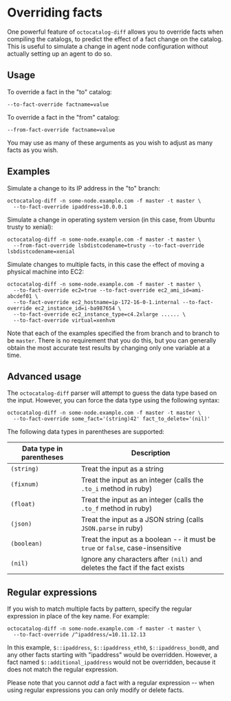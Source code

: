 # Overriding facts

One powerful feature of `octocatalog-diff` allows you to override facts when compiling the catalogs, to predict the effect of a fact change on the catalog. This is useful to simulate a change in agent node configuration without actually setting up an agent to do so.

## Usage

To override a fact in the "to" catalog:

```
--to-fact-override factname=value
```

To override a fact in the "from" catalog:

```
--from-fact-override factname=value
```

You may use as many of these arguments as you wish to adjust as many facts as you wish.

## Examples

Simulate a change to its IP address in the "to" branch:

```
octocatalog-diff -n some-node.example.com -f master -t master \
  --to-fact-override ipaddress=10.0.0.1
```

Simulate a change in operating system version (in this case, from Ubuntu trusty to xenial):

```
octocatalog-diff -n some-node.example.com -f master -t master \
  --from-fact-override lsbdistcodename=trusty --to-fact-override lsbdistcodename=xenial
```

Simulate changes to multiple facts, in this case the effect of moving a physical machine into EC2:

```
octocatalog-diff -n some-node.example.com -f master -t master \
  --to-fact-override ec2=true --to-fact-override ec2_ami_id=ami-abcdef01 \
  --to-fact-override ec2_hostname=ip-172-16-0-1.internal --to-fact-override ec2_instance_id=i-ba987654 \
  --to-fact-override ec2_instance_type=c4.2xlarge ...... \
  --to-fact-override virtual=xenhvm
```

Note that each of the examples specified the from branch and to branch to be `master`. There is no requirement that you do this, but you can generally obtain the most accurate test results by changing only one variable at a time.

## Advanced usage

The `octocatalog-diff` parser will attempt to guess the data type based on the input. However, you can force the data type using the following syntax:

```
octocatalog-diff -n some-node.example.com -f master -t master \
  --to-fact-override some_fact='(string)42' fact_to_delete='(nil)'
```

The following data types in parentheses are supported:

| Data type in parentheses | Description |
| ------------------------ | ------------|
| `(string)` | Treat the input as a string |
| `(fixnum)` | Treat the input as an integer (calls the `.to_i` method in ruby) |
| `(float)` | Treat the input as an integer (calls the `.to_f` method in ruby) |
| `(json)` | Treat the input as a JSON string (calls `JSON.parse` in ruby) |
| `(boolean)` | Treat the input as a boolean -- it must be `true` or `false`, case-insensitive |
| `(nil)` | Ignore any characters after `(nil)` and deletes the fact if the fact exists |

## Regular expressions

If you wish to match multiple facts by pattern, specify the regular expression in place of the key name. For example:

```
octocatalog-diff -n some-node.example.com -f master -t master \
  --to-fact-override /^ipaddress/=10.11.12.13
```

In this example, `$::ipaddress`, `$::ipaddress_eth0`, `$::ipaddress_bond0`, and any other facts starting with "ipaddress" would be overridden. However, a fact named `$::additional_ipaddress` would not be overridden, because it does not match the regular expression.

Please note that you cannot *add* a fact with a regular expression -- when using regular expressions you can only modify or delete facts.
